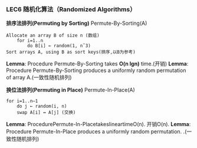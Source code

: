 ### LEC6 随机化算法（Randomized Algorithms）
 **排序法排列(Permuting by Sorting)**
Permute-By-Sorting(A)
```
Allocate an array B of size n (数组) 
    for i=1..n
        do B[i] ← random(1, nˆ3)
Sort arrays A, using B as sort keys(排序,以B为参考)
```
**Lemma**: Procedure Permute-By-Sorting takes **O(n lgn)** time.(开销)
**Lemma**: Procedure Permute-By-Sorting produces a uniformly random permutation of array A.(一致性随机排列)

**换位法排列(Permuting in Place)**
Permute-In-Place(A)
```
for i=1..n–1
    do j ← random(i, n)
    swap A[i] ↔ A[j] (交换)
```
**Lemma**: ProcedurePermute-In-PlacetakeslineartimeO(n). 开销O(n).
**Lemma**: Procedure Permute-In-Place produces a uniformly random permutation. .(一致性随机排列)